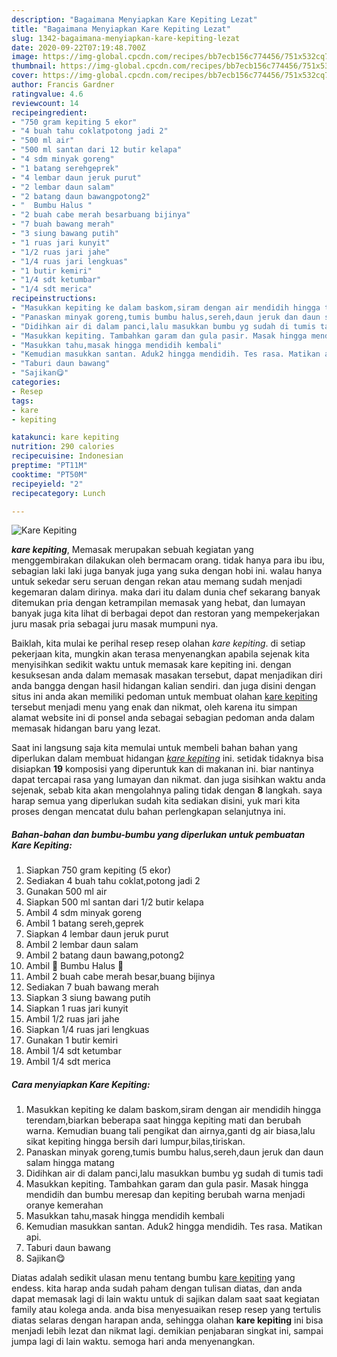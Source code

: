 ```yaml
---
description: "Bagaimana Menyiapkan Kare Kepiting Lezat"
title: "Bagaimana Menyiapkan Kare Kepiting Lezat"
slug: 1342-bagaimana-menyiapkan-kare-kepiting-lezat
date: 2020-09-22T07:19:48.700Z
image: https://img-global.cpcdn.com/recipes/bb7ecb156c774456/751x532cq70/kare-kepiting-foto-resep-utama.jpg
thumbnail: https://img-global.cpcdn.com/recipes/bb7ecb156c774456/751x532cq70/kare-kepiting-foto-resep-utama.jpg
cover: https://img-global.cpcdn.com/recipes/bb7ecb156c774456/751x532cq70/kare-kepiting-foto-resep-utama.jpg
author: Francis Gardner
ratingvalue: 4.6
reviewcount: 14
recipeingredient:
- "750 gram kepiting 5 ekor"
- "4 buah tahu coklatpotong jadi 2"
- "500 ml air"
- "500 ml santan dari 12 butir kelapa"
- "4 sdm minyak goreng"
- "1 batang serehgeprek"
- "4 lembar daun jeruk purut"
- "2 lembar daun salam"
- "2 batang daun bawangpotong2"
- "  Bumbu Halus "
- "2 buah cabe merah besarbuang bijinya"
- "7 buah bawang merah"
- "3 siung bawang putih"
- "1 ruas jari kunyit"
- "1/2 ruas jari jahe"
- "1/4 ruas jari lengkuas"
- "1 butir kemiri"
- "1/4 sdt ketumbar"
- "1/4 sdt merica"
recipeinstructions:
- "Masukkan kepiting ke dalam baskom,siram dengan air mendidih hingga terendam,biarkan beberapa saat hingga kepiting mati dan berubah warna. Kemudian buang tali pengikat dan airnya,ganti dg air biasa,lalu sikat kepiting hingga bersih dari lumpur,bilas,tiriskan."
- "Panaskan minyak goreng,tumis bumbu halus,sereh,daun jeruk dan daun salam hingga matang"
- "Didihkan air di dalam panci,lalu masukkan bumbu yg sudah di tumis tadi"
- "Masukkan kepiting. Tambahkan garam dan gula pasir. Masak hingga mendidih dan bumbu meresap dan kepiting berubah warna menjadi oranye kemerahan"
- "Masukkan tahu,masak hingga mendidih kembali"
- "Kemudian masukkan santan. Aduk2 hingga mendidih. Tes rasa. Matikan api."
- "Taburi daun bawang"
- "Sajikan😋"
categories:
- Resep
tags:
- kare
- kepiting

katakunci: kare kepiting 
nutrition: 290 calories
recipecuisine: Indonesian
preptime: "PT11M"
cooktime: "PT50M"
recipeyield: "2"
recipecategory: Lunch

---
```



![Kare Kepiting](https://img-global.cpcdn.com/recipes/bb7ecb156c774456/751x532cq70/kare-kepiting-foto-resep-utama.jpg)

<b><i>kare kepiting</i></b>, Memasak merupakan sebuah kegiatan yang menggembirakan dilakukan oleh bermacam orang. tidak hanya para ibu ibu, sebagian laki laki juga banyak juga yang suka dengan hobi ini. walau hanya untuk sekedar seru seruan dengan rekan atau memang sudah menjadi kegemaran dalam dirinya. maka dari itu dalam dunia chef sekarang banyak ditemukan pria dengan ketrampilan memasak yang hebat, dan lumayan banyak juga kita lihat di berbagai depot dan restoran yang mempekerjakan juru masak pria sebagai juru masak mumpuni nya.

Baiklah, kita mulai ke perihal resep resep olahan <i>kare kepiting</i>. di setiap pekerjaan kita, mungkin akan terasa menyenangkan apabila sejenak kita menyisihkan sedikit waktu untuk memasak kare kepiting ini. dengan kesuksesan anda dalam memasak masakan tersebut, dapat menjadikan diri anda bangga dengan hasil hidangan kalian sendiri. dan juga disini dengan situs ini anda akan memiliki pedoman untuk membuat olahan <u>kare kepiting</u> tersebut menjadi menu yang enak dan nikmat, oleh karena itu simpan alamat website ini di ponsel anda sebagai sebagian pedoman anda dalam memasak hidangan baru yang lezat.




Saat ini langsung saja kita memulai untuk membeli bahan bahan yang diperlukan dalam membuat hidangan <u><i>kare kepiting</i></u> ini. setidak tidaknya bisa disiapkan <b>19</b> komposisi yang diperuntuk kan di makanan ini. biar nantinya dapat tercapai rasa yang lumayan dan nikmat. dan juga sisihkan waktu anda sejenak, sebab kita akan mengolahnya paling tidak dengan <b>8</b> langkah. saya harap semua yang diperlukan sudah kita sediakan disini, yuk mari kita proses dengan mencatat dulu bahan perlengkapan selanjutnya ini.

<!--inarticleads1-->

##### Bahan-bahan dan bumbu-bumbu yang diperlukan untuk pembuatan Kare Kepiting:

1. Siapkan 750 gram kepiting (5 ekor)
1. Sediakan 4 buah tahu coklat,potong jadi 2
1. Gunakan 500 ml air
1. Siapkan 500 ml santan dari 1/2 butir kelapa
1. Ambil 4 sdm minyak goreng
1. Ambil 1 batang sereh,geprek
1. Siapkan 4 lembar daun jeruk purut
1. Ambil 2 lembar daun salam
1. Ambil 2 batang daun bawang,potong2
1. Ambil  🌼 Bumbu Halus 🌼
1. Ambil 2 buah cabe merah besar,buang bijinya
1. Sediakan 7 buah bawang merah
1. Siapkan 3 siung bawang putih
1. Siapkan 1 ruas jari kunyit
1. Ambil 1/2 ruas jari jahe
1. Siapkan 1/4 ruas jari lengkuas
1. Gunakan 1 butir kemiri
1. Ambil 1/4 sdt ketumbar
1. Ambil 1/4 sdt merica




<!--inarticleads2-->

##### Cara menyiapkan Kare Kepiting:

1. Masukkan kepiting ke dalam baskom,siram dengan air mendidih hingga terendam,biarkan beberapa saat hingga kepiting mati dan berubah warna. Kemudian buang tali pengikat dan airnya,ganti dg air biasa,lalu sikat kepiting hingga bersih dari lumpur,bilas,tiriskan.
1. Panaskan minyak goreng,tumis bumbu halus,sereh,daun jeruk dan daun salam hingga matang
1. Didihkan air di dalam panci,lalu masukkan bumbu yg sudah di tumis tadi
1. Masukkan kepiting. Tambahkan garam dan gula pasir. Masak hingga mendidih dan bumbu meresap dan kepiting berubah warna menjadi oranye kemerahan
1. Masukkan tahu,masak hingga mendidih kembali
1. Kemudian masukkan santan. Aduk2 hingga mendidih. Tes rasa. Matikan api.
1. Taburi daun bawang
1. Sajikan😋




Diatas adalah sedikit ulasan menu tentang bumbu <u>kare kepiting</u> yang endess. kita harap anda sudah paham dengan tulisan diatas, dan anda dapat memasak lagi di lain waktu untuk di sajikan dalam saat saat kegiatan family atau kolega anda. anda bisa menyesuaikan resep resep yang tertulis diatas selaras dengan harapan anda, sehingga olahan <b>kare kepiting</b> ini bisa menjadi lebih lezat dan nikmat lagi. demikian penjabaran singkat ini, sampai jumpa lagi di lain waktu. semoga hari anda menyenangkan.
